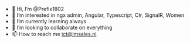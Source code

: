 - 👋 Hi, I’m @Prefix1802
- 👀 I’m interested in ngx admin, Angular, Typescript, C#, SignalR, Women
- 🌱 I’m currently learning always
- 💞️ I’m looking to collaborate on everything
- 📫 How to reach me ict@lmsales.nl

<!---
Prefix1802/Prefix1802 is a ✨ special ✨ repository because its `README.md` (this file) appears on your GitHub profile.
You can click the Preview link to take a look at your changes.
--->
